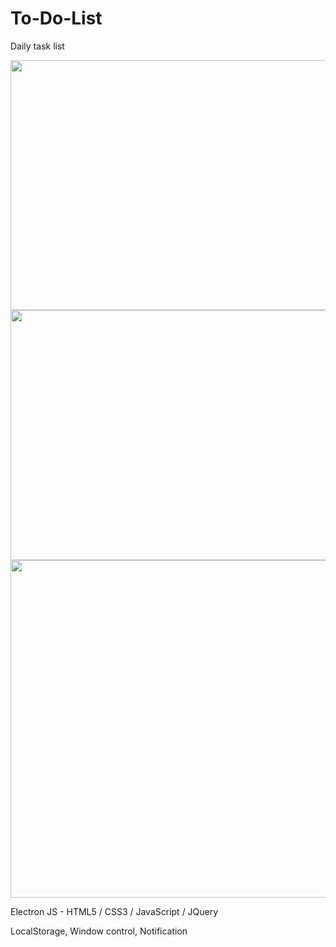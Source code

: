 # To-Do-List
Daily task list

<img src="https://i.ibb.co/Fwb11z9/1.png" width="640" height="400"/>
<img src="https://i.ibb.co/93N8N1H/2.png" width="640" height="400"/>
<img src="https://i.ibb.co/JmtFGQj/3.png" width="1023" height="540"/>


Electron JS - HTML5 / CSS3 / JavaScript / JQuery

LocalStorage, Window control, Notification 
